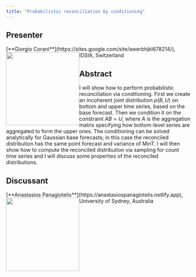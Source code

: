 ```yaml
---
title: "Probabilistic reconciliation by conditioning"
---
```


## Presenter

<div class = "figure">
[**Giorgio Corani**](https://sites.google.com/site/awerbhjkl678214/), IDSIA, Switzerland
<img src="/img/corani.png"  width=200px height=200px style="float:left">
</div>

## Abstract

I will show how to perform probabilistic reconciliation via conditioning. First we create an incoherent joint distribution $p(B,U)$ on bottom and upper time series, based on the base forecast. Then we condition it on the constraint $AB=U$, where $A$ is the aggregation matrix specifying how bottom-level series are aggregated to form the upper ones. The conditioning can be solved analytically for Gaussian base forecasts; in this case the reconciled distribution has the same point forecast and variance of MinT. I will then show how to compute the reconciled distribution via sampling for count time series and I will discuss some properties of the reconciled distributions.

## Discussant

<div class = "figure">
[**Anastasios Panagiotelis**](https://anastasiospanagiotelis.netlify.app), University of Sydney, Australia
<img src=/img/tas.png  width=200px height=200px style="float:left">
</div>
